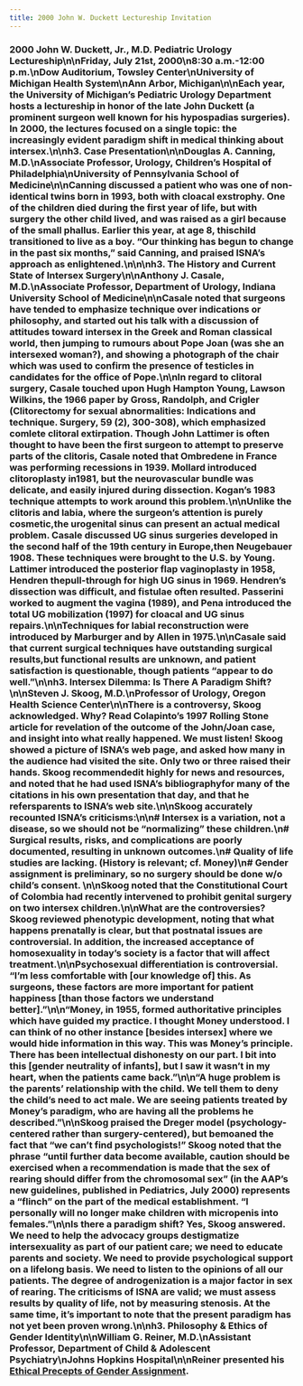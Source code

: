 ```yaml
---
title: 2000 John W. Duckett Lectureship Invitation
---
```


### 2000 John W. Duckett, Jr., M.D. Pediatric Urology Lectureship\n\nFriday, July 21st, 2000\n8:30 a.m.-12:00 p.m.\nDow Auditorium, Towsley Center\nUniversity of Michigan Health System\nAnn Arbor, Michigan\n\nEach year, the University of Michigan&#8217;s Pediatric Urology Department hosts a lectureship in honor of the late John Duckett (a prominent surgeon well known for his hypospadias surgeries). In 2000, the lectures focused on a single topic: the increasingly evident paradigm shift in medical thinking about intersex.\n\nh3. Case Presentation\n\nDouglas A. Canning, M.D.\nAssociate Professor, Urology, Children&#8217;s Hospital of Philadelphia\nUniversity of Pennsylvania School of Medicine\n\nCanning discussed a patient who was one of non-identical twins born in 1993, both with cloacal exstrophy. One of the children died during the first year of life, but with surgery the other child lived, and was raised as a girl because of the small phallus. Earlier this year, at age 8, thischild transitioned to live as a boy. &#8220;Our thinking has begun to change in the past six months,&#8221; said Canning, and praised <span class="caps">ISNA</span>&#8217;s approach as enlightened.\n\n\nh3. The History and Current State of Intersex Surgery\n\nAnthony J. Casale, M.D.\nAssociate Professor, Department of Urology, Indiana University School of Medicine\n\nCasale noted that surgeons have tended to emphasize technique over indications or philosophy, and started out his talk with a discussion of attitudes toward intersex in the Greek and Roman classical world, then jumping to rumours about Pope Joan (was she an intersexed woman?), and showing a photograph of the chair which was used to confirm the presence of testicles in candidates for the office of Pope.\n\nIn regard to clitoral surgery, Casale touched upon Hugh Hampton Young, Lawson Wilkins, the 1966 paper by Gross, Randolph, and Crigler (Clitorectomy for sexual abnormalities: Indications and technique. Surgery, 59 (2), 300-308), which emphasized comlete clitoral extirpation. Though John Lattimer is often thought to have been the first surgeon to attempt to preserve parts of the clitoris, Casale noted that Ombredene in France was performing recessions in 1939. Mollard introduced clitoroplasty in1981, but the neurovascular bundle was delicate, and easily injured during dissection. Kogan&#8217;s 1983 technique attempts to work around this problem.\n\nUnlike the clitoris and labia, where the surgeon&#8217;s attention is purely cosmetic,the urogenital sinus can present an actual medical problem. Casale discussed UG sinus surgeries developed in the second half of the 19th century in Europe,then Neugebauer 1908. These techniques were brought to the U.S. by Young. Lattimer introduced the posterior flap vaginoplasty in 1958, Hendren thepull-through for high UG sinus in 1969. Hendren&#8217;s dissection was difficult, and fistulae often resulted. Passerini worked to augment the vagina (1989), and Pena introduced the total UG mobilization (1997) for cloacal and UG sinus repairs.\n\nTechniques for labial reconstruction were introduced by Marburger and by Allen in 1975.\n\nCasale said that current surgical techniques have outstanding surgical results,but functional results are unknown, and patient satisfaction is questionable, though patients &#8220;appear to do well.&#8221;\n\nh3. Intersex Dilemma: Is There A Paradigm Shift?\n\nSteven J. Skoog, M.D.\nProfessor of Urology, Oregon Health Science Center\n\nThere is a controversy, Skoog acknowledged. Why? Read Colapinto&#8217;s 1997 Rolling Stone article for revelation of the outcome of the John/Joan case, and insight into what really happened. We must listen! Skoog showed a picture of <span class="caps">ISNA</span>&#8217;s web page, and asked how many in the audience had visited the site. Only two or three raised their hands. Skoog recommendedit highly for news and resources, and noted that he had used <span class="caps">ISNA</span>&#8217;s bibliographyfor many of the citations in his own presentation that day, and that he refersparents to <span class="caps">ISNA</span>&#8217;s web site.\n\nSkoog accurately recounted <span class="caps">ISNA</span>&#8217;s criticisms:\n\n# Intersex is a variation, not a disease, so we should not be &#8220;normalizing&#8221; these children.\n# Surgical results, risks, and complications are poorly documented, resulting in unknown outcomes.\n# Quality of life studies are lacking. (History is relevant; cf. Money)\n# Gender assignment is preliminary, so no surgery should be done w/o child&#8217;s consent. \n\nSkoog noted that the Constitutional Court of Colombia had recently intervened to prohibit genital surgery on two intersex children.\n\nWhat are the controversies? Skoog reviewed phenotypic development, noting that what happens prenatally is clear, but that postnatal issues are controversial. In addition, the increased acceptance of homosexuality in today&#8217;s society is a factor that will affect treatment.\n\nPsychosexual differentiation is controversial. &#8220;I&#8217;m less comfortable with [our knowledge of] this. As surgeons, these factors are more important for patient happiness [than those factors we understand better].&#8221;\n\n&#8220;Money, in 1955, formed authoritative principles which have guided my practice. I thought Money understood. I can think of no other instance [besides intersex] where we would hide information in this way. This was Money&#8217;s principle. There has been intellectual dishonesty on our part. I bit into this [gender neutrality of infants], but I saw it wasn&#8217;t in my heart, when the patients came back.&#8221;\n\n&#8220;A huge problem is the parents&#8217; relationship with the child. We tell them to deny the child&#8217;s need to act male. We are seeing patients treated by Money&#8217;s paradigm, who are having all the problems he described.&#8221;\n\nSkoog praised the Dreger model (psychology-centered rather than surgery-centered), but bemoaned the fact that &#8220;we can&#8217;t find psychologists!&#8221; Skoog noted that the phrase &#8220;until further data become available, caution should be exercised when a recommendation is made that the sex of rearing should differ from the chromosomal sex&#8221; (in the <span class="caps">AAP</span>&#8217;s new guidelines, published in Pediatrics, July 2000) represents a &#8220;flinch&#8221; on the part of the medical establishment. &#8220;I personally will no longer make children with micropenis into females.&#8221;\n\nIs there a paradigm shift? Yes, Skoog answered. We need to help the advocacy groups destigmatize intersexuality as part of our patient care; we need to educate parents and society. We need to provide psychological support on a lifelong basis. We need to listen to the opinions of all our patients. The degree of androgenization is a major factor in sex of rearing. The criticisms of <span class="caps">ISNA</span> are valid; we must assess results by quality of life, not by measuring stenosis. At the same time, it&#8217;s important to note that the present paradigm has not yet been proven wrong.\n\nh3. Philosophy & Ethics of Gender Identity\n\nWilliam G. Reiner, M.D.\nAssistant Professor, Department of Child & Adolescent Psychiatry\nJohns Hopkins Hospital\n\nReiner presented his [Ethical Precepts of Gender Assignment][1].

 [1]: /library/reinerprecepts